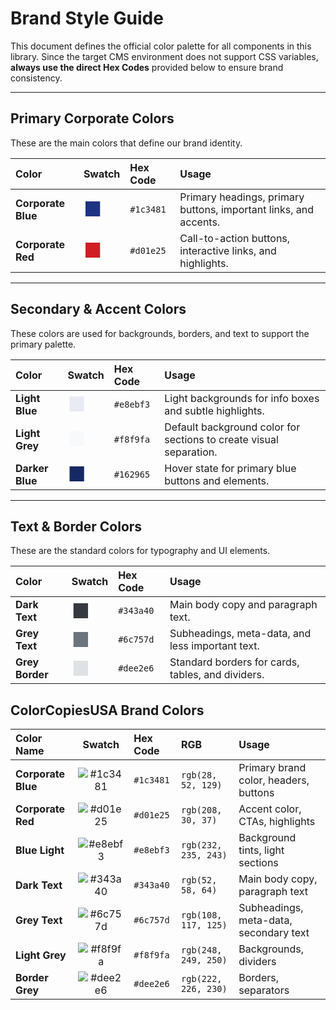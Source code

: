 # Brand Style Guide

This document defines the official color palette for all components in this library. Since the target CMS environment does not support CSS variables, **always use the direct Hex Codes** provided below to ensure brand consistency.

---

## Primary Corporate Colors

These are the main colors that define our brand identity.

| Color | Swatch | Hex Code | Usage |
| :--- | :--- | :--- | :--- |
| **Corporate Blue** | <span style="font-size:2em; color:#1c3481;">&#9632;</span> | `#1c3481` | Primary headings, primary buttons, important links, and accents. |
| **Corporate Red** | <span style="font-size:2em; color:#d01e25;">&#9632;</span> | `#d01e25` | Call-to-action buttons, interactive links, and highlights. |

---

## Secondary & Accent Colors

These colors are used for backgrounds, borders, and text to support the primary palette.

| Color | Swatch | Hex Code | Usage |
| :--- | :--- | :--- | :--- |
| **Light Blue** | <span style="font-size:2em; color:#e8ebf3;">&#9632;</span> | `#e8ebf3` | Light backgrounds for info boxes and subtle highlights. |
| **Light Grey** | <span style="font-size:2em; color:#f8f9fa;">&#9632;</span> | `#f8f9fa` | Default background color for sections to create visual separation. |
| **Darker Blue** | <span style="font-size:2em; color:#162965;">&#9632;</span> | `#162965` | Hover state for primary blue buttons and elements. |

---

## Text & Border Colors

These are the standard colors for typography and UI elements.

| Color | Swatch | Hex Code | Usage |
| :--- | :--- | :--- | :--- |
| **Dark Text** | <span style="font-size:2em; color:#343a40;">&#9632;</span> | `#343a40` | Main body copy and paragraph text. |
| **Grey Text** | <span style="font-size:2em; color:#6c757d;">&#9632;</span> | `#6c757d` | Subheadings, meta-data, and less important text. |
| **Grey Border** | <span style="font-size:2em; color:#dee2e6;">&#9632;</span> | `#dee2e6` | Standard borders for cards, tables, and dividers. |


## ColorCopiesUSA Brand Colors

| Color Name | Swatch | Hex Code | RGB | Usage |
| :--- | :---: | :--- | :--- | :--- |
| **Corporate Blue** | ![#1c3481](https://via.placeholder.com/60x30/1c3481/1c3481.png) | `#1c3481` | `rgb(28, 52, 129)` | Primary brand color, headers, buttons |
| **Corporate Red** | ![#d01e25](https://via.placeholder.com/60x30/d01e25/d01e25.png) | `#d01e25` | `rgb(208, 30, 37)` | Accent color, CTAs, highlights |
| **Blue Light** | ![#e8ebf3](https://via.placeholder.com/60x30/e8ebf3/e8ebf3.png) | `#e8ebf3` | `rgb(232, 235, 243)` | Background tints, light sections |
| **Dark Text** | ![#343a40](https://via.placeholder.com/60x30/343a40/343a40.png) | `#343a40` | `rgb(52, 58, 64)` | Main body copy, paragraph text |
| **Grey Text** | ![#6c757d](https://via.placeholder.com/60x30/6c757d/6c757d.png) | `#6c757d` | `rgb(108, 117, 125)` | Subheadings, meta-data, secondary text |
| **Light Grey** | ![#f8f9fa](https://via.placeholder.com/60x30/f8f9fa/f8f9fa.png) | `#f8f9fa` | `rgb(248, 249, 250)` | Backgrounds, dividers |
| **Border Grey** | ![#dee2e6](https://via.placeholder.com/60x30/dee2e6/dee2e6.png) | `#dee2e6` | `rgb(222, 226, 230)` | Borders, separators |
